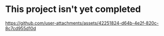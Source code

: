 # This project isn't yet completed

https://github.com/user-attachments/assets/42251824-d64b-4e2f-820c-8c7cd955d10d


